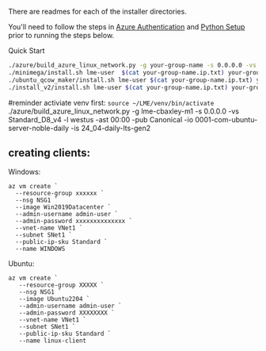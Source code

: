 There are readmes for each of the installer directories.

You'll need to follow the steps in [Azure Authentication](/testing/v2/installers/azure/build_azure_linux_network.md#authentication) and 
[Python Setup](/testing/v2/installers/azure/build_azure_linux_network.md#setup) prior to running the steps below. 

Quick Start

```bash
./azure/build_azure_linux_network.py -g your-group-name -s 0.0.0.0 -vs Standard_D8_v4 -l westus -ast 00:00
./minimega/install.sh lme-user  $(cat your-group-name.ip.txt) your-group-name.password.txt
./ubuntu_qcow_maker/install.sh lme-user $(cat your-group-name.ip.txt) your-group-name.password.txt
./install_v2/install.sh lme-user $(cat your-group-name.ip.txt) your-group-name.password.txt branch 
```

#reminder activiate venv first: `source ~/LME/venv/bin/activate`
./azure/build_azure_linux_network.py -g lme-cbaxley-m1 -s 0.0.0.0 -vs Standard_D8_v4 -l westus -ast 00:00   -pub Canonical  -io 0001-com-ubuntu-server-noble-daily  -is 24_04-daily-lts-gen2

## creating clients: 
Windows: 
```
az vm create `
  --resource-group xxxxxx `
  --nsg NSG1 `
  --image Win2019Datacenter `
  --admin-username admin-user `
  --admin-password xxxxxxxxxxxxxx `
  --vnet-name VNet1 `
  --subnet SNet1 `
  --public-ip-sku Standard `
  --name WINDOWS
```

Ubuntu:
```
az vm create `
   --resource-group XXXXX `
   --nsg NSG1 `
   --image Ubuntu2204 `      
   --admin-username admin-user `
   --admin-password XXXXXXXX `
   --vnet-name VNet1 `
   --subnet SNet1 `
   --public-ip-sku Standard `
   --name linux-client
```

